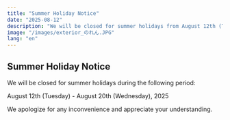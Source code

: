 ```yaml
---
title: "Summer Holiday Notice"
date: "2025-08-12"
description: "We will be closed for summer holidays from August 12th (Tue) to August 20th (Wed)."
image: "/images/exterior_のれん.JPG"
lang: "en"
---
```


## Summer Holiday Notice

We will be closed for summer holidays during the following period:

August 12th (Tuesday) - August 20th (Wednesday), 2025

We apologize for any inconvenience and appreciate your understanding.
